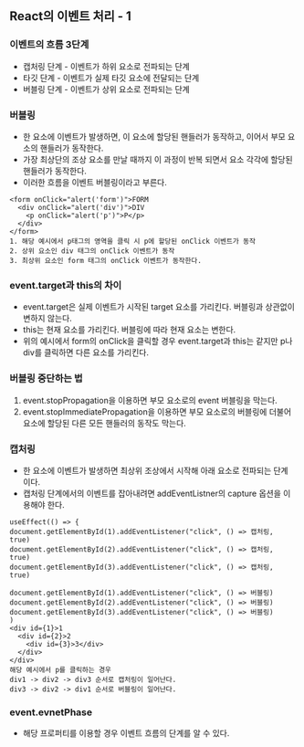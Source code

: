 ## React의 이벤트 처리 - 1
### 이벤트의 흐름 3단계
* 캡처링 단계 - 이벤트가 하위 요소로 전파되는 단계
* 타깃 단계 - 이벤트가 실제 타깃 요소에 전달되는 단계
* 버블링 단계 - 이벤트가 상위 요소로 전파되는 단계
### 버블링 
* 한 요소에 이벤트가 발생하면, 이 요소에 할당된 핸들러가 동작하고, 이어서 부모 요소의 핸들러가 동작한다.
* 가장 최상단의 조상 요소를 만날 때까지 이 과정이 반복 되면서 요소 각각에 할당된 핸들러가 동작한다.
* 이러한 흐름을 이벤트 버블링이라고 부른다.
```
<form onClick="alert('form')">FORM
  <div onClick="alert('div')">DIV
    <p onClick="alert('p')">P</p>
  </div>
</form>
1. 해당 예시에서 p태그의 영역을 클릭 시 p에 할당된 onClick 이벤트가 동작
2. 상위 요소인 div 태그의 onClick 이벤트가 동작
3. 최상위 요소인 form 태그의 onClick 이벤트가 동작한다.
```
### event.target과 this의 차이
* event.target은 실제 이벤트가 시작된 target 요소를 가리킨다. 버블링과 상관없이 변하지 않는다.
* this는 현재 요소를 가리킨다. 버블링에 따라 현재 요소는 변한다.
* 위의 예시에서 form의 onClick을 클릭할 경우 event.target과 this는 같지만 p나 div를 클릭하면 다른 요소를 가리킨다.
### 버블링 중단하는 법
1. event.stopPropagation을 이용하면 부모 요소로의 event 버블링을 막는다.
2. event.stopImmediatePropagation을 이용하면 부모 요소로의 버블링에 더불어 요소에 할당된 다른 모든 핸들러의 동작도 막는다.
### 캡처링
* 한 요소에 이벤트가 발생하면 최상위 조상에서 시작해 아래 요소로 전파되는 단계 이다.
* 캡처링 단계에서의 이벤트를 잡아내려면 addEventListner의 capture 옵션을 이용해야 한다.
```
useEffect(() => {
document.getElementById(1).addEventListener("click", () => 캡처링, true)
document.getElementById(2).addEventListener("click", () => 캡처링, true)
document.getElementById(3).addEventListener("click", () => 캡처링, true)

document.getElementById(1).addEventListener("click", () => 버블링)
document.getElementById(2).addEventListener("click", () => 버블링)
document.getElementById(3).addEventListener("click", () => 버블링)
)
<div id={1}>1
  <div id={2}>2
    <div id={3}>3</div>
  </div>
</div>
해당 예시에서 p를 클릭하는 경우
div1 -> div2 -> div3 순서로 캡처링이 일어난다.
div3 -> div2 -> div1 순서로 버블링이 일어난다.
```
### event.evnetPhase
* 해당 프로퍼티를 이용할 경우 이벤트 흐름의 단계를 알 수 있다.

